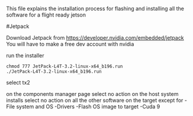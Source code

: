 This file explains the installation process for flashing and installing all the software for a flight ready jetson

#Jetpack 

Download Jetpack from https://developer.nvidia.com/embedded/jetpack
You will have to make a free dev account with nvidia 

run the installer 
```
chmod 777 JetPack-L4T-3.2-linux-x64_b196.run
./JetPack-L4T-3.2-linux-x64_b196.run
```

select tx2

on the components manager page select no action on the host system installs
select no action on all the other software on the target except for 
-File system and OS 
-Drivers
-Flash OS image to target
-Cuda 9





